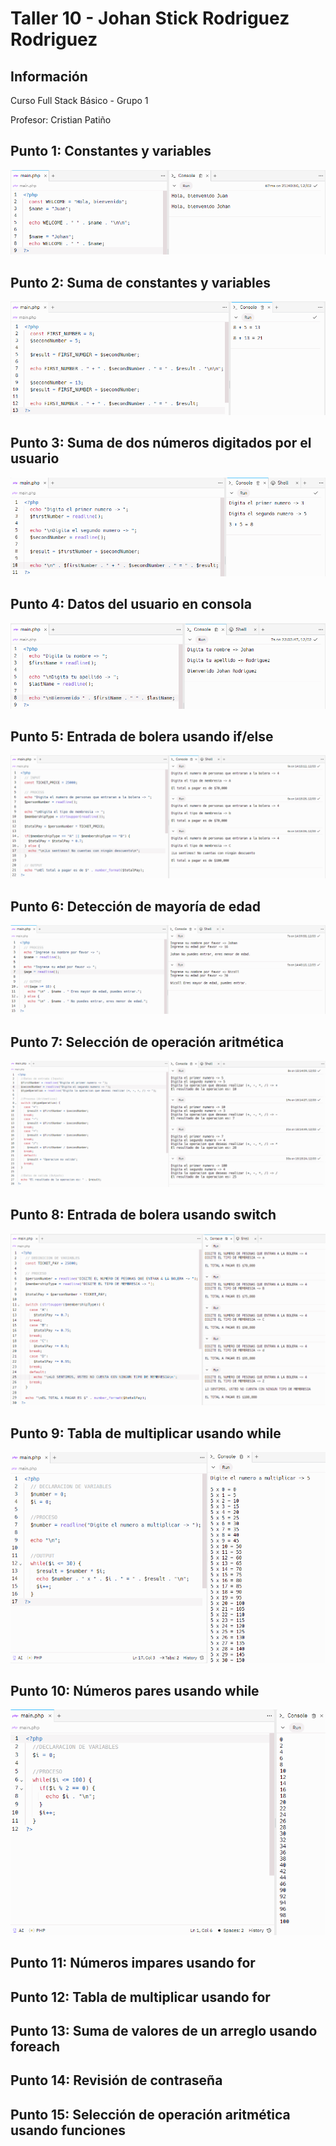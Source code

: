 <h1>Taller 10 - Johan Stick Rodriguez Rodriguez</h1>

<h2>Información</h2>
<p>Curso Full Stack Básico - Grupo 1</p>
<p>Profesor: Cristian Patiño</p>

<h2>Punto 1: Constantes y variables</h2>
<img src="./public/images/punto_1.png" alt="Punto 1">

<h2>Punto 2: Suma de constantes y variables</h2>
<img src="./public/images/punto_2.png" alt="Punto 2">

<h2>Punto 3: Suma de dos números digitados por el usuario</h2>
<img src="./public/images/punto_3.png" alt="Punto 3">

<h2>Punto 4: Datos del usuario en consola</h2>
<img src="./public/images/punto_4.png" alt="Punto 4">

<h2>Punto 5: Entrada de bolera usando if/else</h2>
<img src="./public/images/punto_5.png" alt="Punto 5">

<h2>Punto 6: Detección de mayoría de edad</h2>
<img src="./public/images/punto_6.png" alt="Punto 6">

<h2>Punto 7: Selección de operación aritmética</h2>
<img src="./public/images/punto_7.png" alt="Punto 7">

<h2>Punto 8: Entrada de bolera usando switch</h2>
<img src="./public/images/punto_8.png" alt="Punto 8">

<h2>Punto 9: Tabla de multiplicar usando while</h2>
<img src="./public/images/punto_9.png" alt="Punto 9">

<h2>Punto 10: Números pares usando while</h2>
<img src="./public/images/punto_10.png" alt="Punto 10">

<h2>Punto 11: Números impares usando for</h2>
<h2>Punto 12: Tabla de multiplicar usando for</h2>
<h2>Punto 13: Suma de valores de un arreglo usando foreach</h2>
<h2>Punto 14: Revisión de contraseña</h2>
<h2>Punto 15: Selección de operación aritmética usando funciones</h2>
